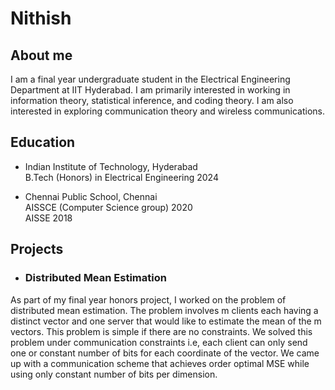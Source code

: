 # Nithish
## About me

I am a final year undergraduate student in the Electrical Engineering Department at IIT Hyderabad. I am primarily interested in working in information theory, statistical inference, and coding theory. I am also interested in exploring communication theory and wireless communications.

## Education

- Indian Institute of Technology, Hyderabad  
    B.Tech (Honors) in Electrical Engineering 2024
  
- Chennai Public School, Chennai  
    AISSCE (Computer Science group) 2020  
    AISSE 2018

## Projects
- ### Distributed Mean Estimation

As part of my final year honors project, I worked on the problem of distributed mean estimation. The problem involves m clients each having a distinct vector and one server that would like to estimate the mean of the m vectors. This problem is simple if there are no constraints. We solved this problem under communication constraints i.e, each client can only send one or constant number of bits for each coordinate of the vector. We came up with a communication scheme that achieves order optimal MSE while using only constant number of bits per dimension.
